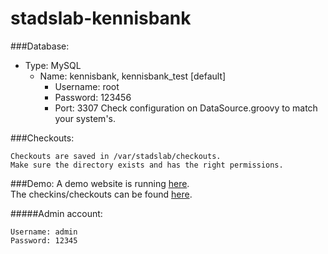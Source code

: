 stadslab-kennisbank
===================


###Database:
  - Type: MySQL
	- Name: kennisbank, kennisbank_test
	[default]
		- Username: root
		- Password: 123456
		- Port: 3307
	Check configuration on DataSource.groovy to match your system's.

###Checkouts:

    Checkouts are saved in /var/stadslab/checkouts.
    Make sure the directory exists and has the right permissions.


###Demo:
A demo website is running [here](http://145.24.222.154:8080/).  
The checkins/checkouts can be found [here](http://145.24.222.154:8080/checkinout).
	
  
#####Admin account:

    Username: admin
    Password: 12345
